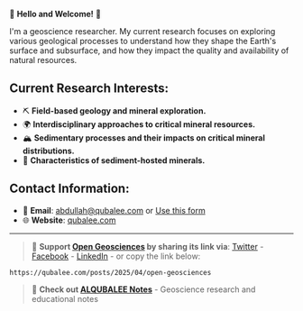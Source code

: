🌟 **Hello and Welcome!** 🌟

I'm a geoscience researcher. My current research focuses on exploring various geological processes to understand how they shape the Earth's surface and subsurface, and how they impact the quality and availability of natural resources.

## **Current Research Interests**:

- ⛏️ **Field-based geology and mineral exploration.**
- 🌍 **Interdisciplinary approaches to critical mineral resources.**
- 🏔️ **Sedimentary processes and their impacts on critical mineral distributions.**
- 💎 **Characteristics of sediment-hosted minerals.**

## **Contact Information**:

- 📧 **Email**: [abdullah@qubalee.com](mailto:abdullah@qubalee.com) or [Use this form](https://qubalee.com/about/#contact-me)
- 🌐 **Website**: [qubalee.com](http://qubalee.com)

____

> 🙌 **Support [Open Geosciences](https://qubalee.com/posts/2025/04/open-geosciences) by sharing its link via**:  [Twitter](https://twitter.com/share?url=https://qubalee.com/posts/2025/04/open-geosciences) - [Facebook](https://www.facebook.com/sharer/sharer.php?u=https://qubalee.com/posts/2025/04/open-geosciences) - [LinkedIn](https://www.linkedin.com/sharing/share-offsite/?url=https://qubalee.com/posts/2025/04/open-geosciences) - or copy the link below:
```copy
https://qubalee.com/posts/2025/04/open-geosciences
```
> 📝 **Check out [ALQUBALEE Notes](https://qubalee.com/)** - Geoscience research and educational notes
<!-- BLOG-POST-LIST:START -->
<!-- BLOG-POST-LIST:END -->
